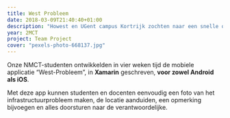 ```yaml
---
title: West Probleem
date: 2018-03-09T21:40:40+01:00
description: "Howest en UGent campus Kortrijk zochten naar een snelle oplossing om infrastructuurproblemen te melden en te verzamelen."
year: 2MCT
project: Team Project
cover: "pexels-photo-668137.jpg"
---
```


Onze NMCT-studenten ontwikkelden in vier weken tijd de mobiele applicatie “West-Probleem”, in **Xamarin** geschreven, **voor zowel Android als iOS**.

Met deze app kunnen studenten en docenten eenvoudig een foto van het infrastructuurprobleem maken, de locatie aanduiden, een opmerking bijvoegen en alles doorsturen naar de verantwoordelijke.
